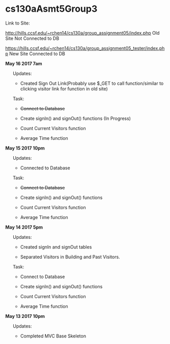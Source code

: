 # cs130aAsmt5Group3

Link to Site:

http://hills.ccsf.edu/~rchen14/cs130a/group_assignment05/index.php Old Site Not Connected to DB

https://hills.ccsf.edu/~rchen14/cs130a/group_assignment05_tester/index.php New Site Connected to DB


<b>May 16 2017 7am</b>

 <ul>Updates:

  * Created Sign Out Link(Probably use $_GET to call function/similar to clicking visitor link for function in old site) 
</ul>
 

 <ul>Task:

  *  ~~Connect to Database~~

  * Create signIn() and signOut() functions (In Progress)

  * Count Current Visitors function

  * Average Time function
</ul>



<b>May 15 2017 10pm</b>

 <ul>Updates:

  * Connected to Database
</ul>
 

 <ul>Task:

  *  ~~Connect to Database~~

  * Create signIn() and signOut() functions

  * Count Current Visitors function

  * Average Time function
</ul>

<b>May 14 2017 5pm</b>

 <ul>Updates:

  * Created signIn and signOut tables

  * Separated Visitors in Building and Past Visitors.
</ul>
 

 <ul>Task:

  * Connect to Database

  * Create signIn() and signOut() functions

  * Count Current Visitors function

  * Average Time function
</ul>
 
 
<b>May 13 2017 10pm</b>

 <ul>Updates:

  * Completed MVC Base Skeleton
</ul>

